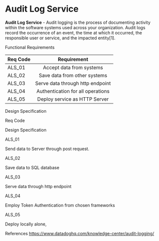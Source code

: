 # Audit Log Service

**Audit Log Service** - Audit logging is the process of documenting activity within the software systems used across your organization. Audit logs record the occurrence of an event, the time at which it occurred, the responsible user or service, and the impacted entity[1].


Functional Requirements 

| Req Code      | Requirement                        | 
| ------------- |:----------------------------------:|
| ALS_01        | Accept data from systems           | 
| ALS_02        | Save data from other systems       |
| ALS_03        | Serve data through http endpoint   |
| ALS_04        | Authentication for all operations  | 
| ALS_05        | Deploy service as HTTP Server      |






















 

 

 

Design Specification 

Req Code 

Design Specification 

ALS_01 

Send data to Server through post request. 

ALS_02 

Save data to SQL database 

ALS_03 

Serve data through http endpoint 

ALS_04 

Employ Token Authentication from chosen frameworks 

ALS_05 

Deploy locally alone,  

 

 







References
https://www.datadoghq.com/knowledge-center/audit-logging/

